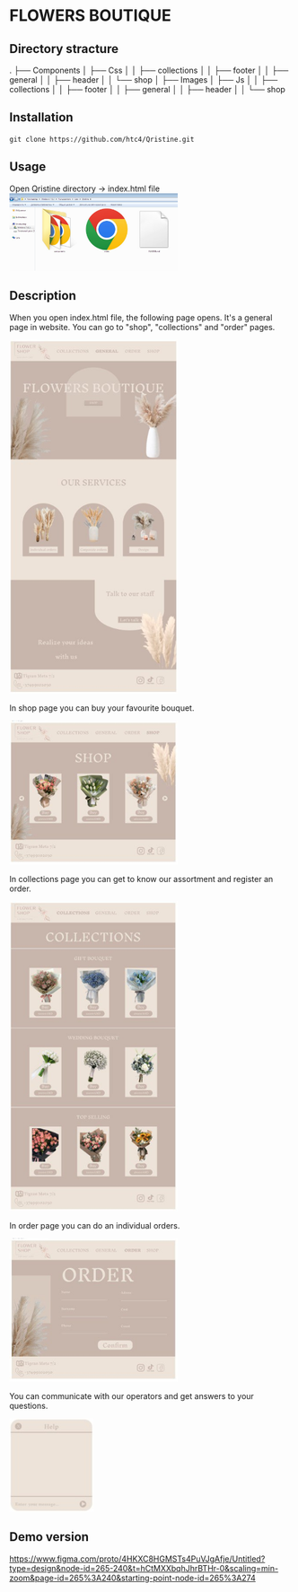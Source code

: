# FLOWERS BOUTIQUE

## Directory stracture

.
├── Components
│   ├── Css
│   │   ├── collections
│   │   ├── footer
│   │   ├── general
│   │   ├── header
│   │   └── shop
│   ├── Images
│   ├── Js
│   │   ├── collections
│   │   ├── footer
│   │   ├── general
│   │   ├── header
│   │   └── shop

## Installation 

```
git clone https://github.com/htc4/Qristine.git
```

## Usage 

Open Qristine directory -> index.html file
<img src="./images/open.jpg" alt="open" width="300">

## Description

When you open index.html file, the following page opens. It's a general page in website. 
You can go to "shop", "collections" and "order" pages.

<img src="./images/general.jpg" alt="general" width="300">

In shop page you can buy your favourite bouquet.

<img src="./images/shop.jpg" alt="general" width="300">

In collections page you can get to know our assortment and register an order.

<img src="./images/collections.jpg" alt="general" width="300">

In order page you can do an individual orders.

<img src="./images/order.jpg" alt="general" width="300">

You can communicate with our operators and get answers to your questions.

<img src="./images/chat.jpg" alt="general" width="150">

## Demo version
 https://www.figma.com/proto/4HKXC8HGMSTs4PuVJgAfje/Untitled?type=design&node-id=265-240&t=hCtMXXbqhJhrBTHr-0&scaling=min-zoom&page-id=265%3A240&starting-point-node-id=265%3A274